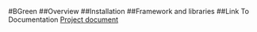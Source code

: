 #BGreen
##Overview
##Installation
##Framework and libraries
##Link To Documentation
[Project document](file:///C:/Users/mixid/appdata/local/temp/78.html)

